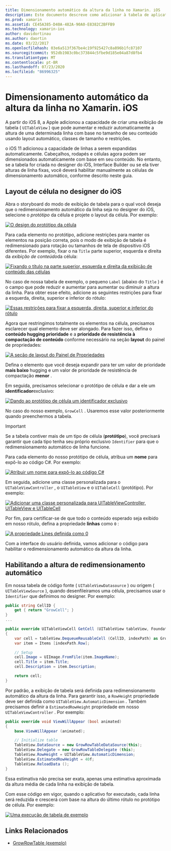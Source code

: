 ```yaml
---
title: Dimensionamento automático da altura da linha no Xamarin. iOS
description: Este documento descreve como adicionar à tabela de aplicativos Xamarin. iOS exibindo linhas cujas alturas variam com base no conteúdo. Ele discute o layout de célula no designer do iOS e habilita a altura de redimensionamento automático.
ms.prod: xamarin
ms.assetid: CE45A385-D40A-482A-90A0-E8382C2BFFB9
ms.technology: xamarin-ios
author: davidortinau
ms.author: daortin
ms.date: 03/22/2017
ms.openlocfilehash: 03e6a513f367be4c19f925427c8a896b1fc87107
ms.sourcegitcommit: 952db1983c0bc373844c5fbe9d185e04a87d8fb4
ms.translationtype: MT
ms.contentlocale: pt-BR
ms.lasthandoff: 07/23/2020
ms.locfileid: "86996325"
---
```

# <a name="auto-sizing-row-height-in-xamarinios"></a>Dimensionamento automático da altura da linha no Xamarin. iOS

A partir do iOS 8, a Apple adicionou a capacidade de criar uma exibição de tabela ( `UITableView` ) que pode aumentar e reduzir automaticamente a altura de uma determinada linha com base no tamanho de seu conteúdo usando layout automático, classes de tamanho e restrições.

o iOS 11 adicionou a capacidade de linhas a serem expandidas automaticamente. Cabeçalhos, rodapés e células agora podem ser dimensionados automaticamente com base em seu conteúdo. No entanto, se a tabela for criada no designer do iOS, Interface Builder ou se ela tiver alturas de linha fixas, você deverá habilitar manualmente as células de dimensionamento automático, conforme descrito neste guia.

## <a name="cell-layout-in-the-ios-designer"></a>Layout de célula no designer do iOS

Abra o storyboard do modo de exibição de tabela para o qual você deseja que o redimensionamento automático da linha seja no designer do iOS, selecione o *protótipo* da célula e projete o layout da célula. Por exemplo:

[![O design do protótipo da célula](autosizing-row-height-images/table01.png)](autosizing-row-height-images/table01.png#lightbox)

Para cada elemento no protótipo, adicione restrições para manter os elementos na posição correta, pois o modo de exibição de tabela é redimensionado para rotação ou tamanhos de tela de dispositivo iOS diferentes. Por exemplo, fixar o na `Title` parte superior, esquerda e direita da *exibição de conteúdo*da célula:

[![Fixando o título na parte superior, esquerda e direita da exibição de conteúdo das células](autosizing-row-height-images/table02.png)](autosizing-row-height-images/table02.png#lightbox)

No caso de nossa tabela de exemplo, o pequeno `Label` (abaixo do `Title` ) é o campo que pode reduzir e aumentar para aumentar ou diminuir a altura da linha. Para obter esse efeito, adicione as seguintes restrições para fixar a esquerda, direita, superior e inferior do rótulo:

[![Essas restrições para fixar a esquerda, direita, superior e inferior do rótulo](autosizing-row-height-images/table03.png)](autosizing-row-height-images/table03.png#lightbox)

Agora que restringimos totalmente os elementos na célula, precisamos esclarecer qual elemento deve ser alongado. Para fazer isso, defina o **conteúdo hugging prioridade** e a **prioridade de resistência à compactação de conteúdo** conforme necessário na seção **layout** do painel de propriedades:

[![A seção de layout do Painel de Propriedades](autosizing-row-height-images/table03a.png)](autosizing-row-height-images/table03a.png#lightbox)

Defina o elemento que você deseja expandir para ter um valor de prioridade **mais baixo** hugging e um valor de prioridade de resistência de compactação **menor** .

Em seguida, precisamos selecionar o protótipo de célula e dar a ele um **identificador**exclusivo:

[![Dando ao protótipo de célula um identificador exclusivo](autosizing-row-height-images/table04.png)](autosizing-row-height-images/table04.png#lightbox)

No caso do nosso exemplo, `GrowCell` . Usaremos esse valor posteriormente quando preenchermos a tabela.

> [!IMPORTANT]
> Se a tabela contiver mais de um tipo de célula (**protótipo**), você precisará garantir que cada tipo tenha seu próprio exclusivo `Identifier` para que o redimensionamento automático de linha funcione.

Para cada elemento do nosso protótipo de célula, atribua um **nome** para expô-lo ao código C#. Por exemplo:

[![Atribuir um nome para expô-lo ao código C#](autosizing-row-height-images/table05.png)](autosizing-row-height-images/table05.png#lightbox)

Em seguida, adicione uma classe personalizada para o `UITableViewController` , o `UITableView` e o `UITableCell` (protótipo). Por exemplo:

[![Adicionar uma classe personalizada para UITableViewController, UITableView e UITableCell](autosizing-row-height-images/table06.png)](autosizing-row-height-images/table06.png#lightbox)

Por fim, para certificar-se de que todo o conteúdo esperado seja exibido em nosso rótulo, defina a propriedade **linhas** como `0` :

[![A propriedade Lines definida como 0](autosizing-row-height-images/table06.png)](autosizing-row-height-images/table06a.png#lightbox)

Com a interface do usuário definida, vamos adicionar o código para habilitar o redimensionamento automático da altura da linha.

## <a name="enabling-auto-resizing-height"></a>Habilitando a altura de redimensionamento automático

Em nossa tabela de código fonte ( `UITableViewDatasource` ) ou origem ( `UITableViewSource` ), quando desenfileiramos uma célula, precisamos usar o `Identifier` que definimos no designer. Por exemplo:

```csharp
public string CellID {
    get { return "GrowCell"; }
}
...

public override UITableViewCell GetCell (UITableView tableView, Foundation.NSIndexPath indexPath)
{
    var cell = tableView.DequeueReusableCell (CellID, indexPath) as GrowRowTableCell;
    var item = Items [indexPath.Row];

    // Setup
    cell.Image = UIImage.FromFile(item.ImageName);
    cell.Title = item.Title;
    cell.Description = item.Description;

    return cell;
}
```

Por padrão, a exibição de tabela será definida para redimensionamento automático da altura da linha. Para garantir isso, a `RowHeight` propriedade deve ser definida como `UITableView.AutomaticDimension` . Também precisamos definir a `EstimatedRowHeight` propriedade em nosso `UITableViewController` . Por exemplo:

```csharp
public override void ViewWillAppear (bool animated)
{
    base.ViewWillAppear (animated);

    // Initialize table
    TableView.DataSource = new GrowRowTableDataSource(this);
    TableView.Delegate = new GrowRowTableDelegate (this);
    TableView.RowHeight = UITableView.AutomaticDimension;
    TableView.EstimatedRowHeight = 40f;
    TableView.ReloadData ();
}
```

Essa estimativa não precisa ser exata, apenas uma estimativa aproximada da altura média de cada linha na exibição de tabela.

Com esse código em vigor, quando o aplicativo for executado, cada linha será reduzida e crescerá com base na altura do último rótulo no protótipo de célula. Por exemplo:

[![Uma execução de tabela de exemplo](autosizing-row-height-images/table07.png)](autosizing-row-height-images/table07.png#lightbox)

## <a name="related-links"></a>Links Relacionados

- [GrowRowTable (exemplo)](https://docs.microsoft.com/samples/xamarin/ios-samples/growrowtable)
